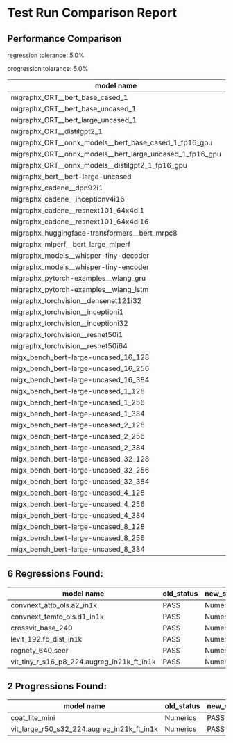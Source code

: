 # Test Run Comparison Report

## Performance Comparison

regression tolerance: 5.0%

progression tolerance: 5.0%

|model name|exit_status|analysis|old_time_ms|new_time_ms|change_ms|percent_change|
|---|---|---|---|---|---|---|
|migraphx_ORT__bert_base_cased_1|PASS|progression|253.3962|101.4484|-151.9478|-59.96%|
|migraphx_ORT__bert_base_uncased_1|PASS|progression|121.0841|101.0804|-20.0037|-16.52%|
|migraphx_ORT__bert_large_uncased_1|PASS|within tol|500.9224|501.1806|0.2582|0.05%|
|migraphx_ORT__distilgpt2_1|PASS|within tol|54.0602|54.2669|0.2067|0.38%|
|migraphx_ORT__onnx_models__bert_base_cased_1_fp16_gpu|Numerics|within tol|63.1694|63.1394|-0.0301|-0.05%|
|migraphx_ORT__onnx_models__bert_large_uncased_1_fp16_gpu|Numerics|within tol|297.3556|296.1129|-1.2426|-0.42%|
|migraphx_ORT__onnx_models__distilgpt2_1_fp16_gpu|Numerics|progression|46.6328|32.7342|-13.8986|-29.8%|
|migraphx_bert__bert-large-uncased|PASS|progression|40.8976|19.24|-21.6577|-52.96%|
|migraphx_cadene__dpn92i1|Numerics|within tol|42.4584|42.4469|-0.0114|-0.03%|
|migraphx_cadene__inceptionv4i16|PASS|within tol|150.0442|149.2952|-0.7489|-0.5%|
|migraphx_cadene__resnext101_64x4di1|Numerics|within tol|116.2541|114.3818|-1.8723|-1.61%|
|migraphx_cadene__resnext101_64x4di16|Numerics|within tol|370.6191|369.9719|-0.6472|-0.17%|
|migraphx_huggingface-transformers__bert_mrpc8|PASS|within tol|7.389|7.3784|-0.0106|-0.14%|
|migraphx_mlperf__bert_large_mlperf|Numerics|within tol|25.1238|24.3864|-0.7374|-2.94%|
|migraphx_models__whisper-tiny-decoder|PASS|within tol|34.5883|34.3327|-0.2556|-0.74%|
|migraphx_models__whisper-tiny-encoder|Numerics|regression|148.2722|172.0769|23.8048|16.05%|
|migraphx_pytorch-examples__wlang_gru|PASS|within tol|16.455|15.8733|-0.5817|-3.53%|
|migraphx_pytorch-examples__wlang_lstm|PASS|regression|5.5156|5.9096|0.394|7.14%|
|migraphx_torchvision__densenet121i32|Numerics|within tol|77.0232|76.4054|-0.6178|-0.8%|
|migraphx_torchvision__inceptioni1|PASS|regression|41.0244|47.4254|6.401|15.6%|
|migraphx_torchvision__inceptioni32|PASS|within tol|100.6982|100.1275|-0.5707|-0.57%|
|migraphx_torchvision__resnet50i1|Numerics|within tol|11.319|11.3327|0.0138|0.12%|
|migraphx_torchvision__resnet50i64|Numerics|within tol|194.9108|193.8942|-1.0166|-0.52%|
|migx_bench_bert-large-uncased_16_128|PASS|within tol|36.8104|36.5457|-0.2648|-0.72%|
|migx_bench_bert-large-uncased_16_256|PASS|progression|117.2455|60.1779|-57.0676|-48.67%|
|migx_bench_bert-large-uncased_16_384|Numerics|progression|149.6298|81.9546|-67.6752|-45.23%|
|migx_bench_bert-large-uncased_1_128|PASS|progression|25.1611|13.0337|-12.1274|-48.2%|
|migx_bench_bert-large-uncased_1_256|PASS|progression|56.7249|13.281|-43.4439|-76.59%|
|migx_bench_bert-large-uncased_1_384|PASS|regression|32.7468|35.7285|2.9817|9.11%|
|migx_bench_bert-large-uncased_2_128|PASS|progression|58.9901|12.6216|-46.3684|-78.6%|
|migx_bench_bert-large-uncased_2_256|PASS|within tol|13.2481|13.2617|0.0136|0.1%|
|migx_bench_bert-large-uncased_2_384|PASS|within tol|21.9044|21.913|0.0086|0.04%|
|migx_bench_bert-large-uncased_32_128|PASS|within tol|72.8821|74.3035|1.4214|1.95%|
|migx_bench_bert-large-uncased_32_256|PASS|within tol|114.9791|114.9871|0.008|0.01%|
|migx_bench_bert-large-uncased_32_384|Numerics|regression|164.5424|203.1121|38.5698|23.44%|
|migx_bench_bert-large-uncased_4_128|PASS|within tol|14.4325|14.5084|0.0759|0.53%|
|migx_bench_bert-large-uncased_4_256|PASS|within tol|18.2287|18.1961|-0.0326|-0.18%|
|migx_bench_bert-large-uncased_4_384|PASS|progression|44.8896|27.3758|-17.5138|-39.02%|
|migx_bench_bert-large-uncased_8_128|PASS|within tol|20.7518|20.8351|0.0832|0.4%|
|migx_bench_bert-large-uncased_8_256|PASS|within tol|30.4996|30.627|0.1274|0.42%|
|migx_bench_bert-large-uncased_8_384|PASS|within tol|44.8605|44.9452|0.0846|0.19%|

## 6 Regressions Found:

|model name|old_status|new_status|
|---|---|---|
|convnext_atto_ols.a2_in1k|PASS|Numerics|
|convnext_femto_ols.d1_in1k|PASS|Numerics|
|crossvit_base_240|PASS|Numerics|
|levit_192.fb_dist_in1k|PASS|Numerics|
|regnety_640.seer|PASS|Numerics|
|vit_tiny_r_s16_p8_224.augreg_in21k_ft_in1k|PASS|Numerics|

## 2 Progressions Found:

|model name|old_status|new_status|
|---|---|---|
|coat_lite_mini|Numerics|PASS|
|vit_large_r50_s32_224.augreg_in21k_ft_in1k|Numerics|PASS|

